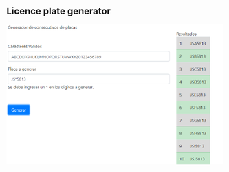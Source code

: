## Licence plate generator
![Image](https://github.com/simpleverso/lpgenerator/blob/main/imgrs.png)
